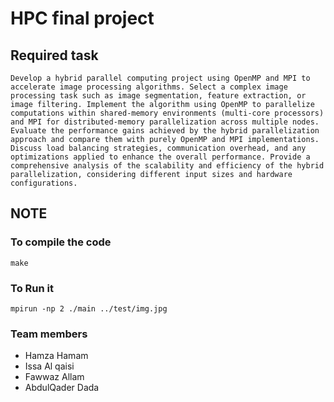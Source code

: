 # HPC final project
## Required task
`Develop a hybrid parallel computing project using OpenMP and MPI to accelerate image processing algorithms. Select a complex image processing task such as image segmentation, feature extraction, or image filtering. Implement the algorithm using OpenMP to parallelize computations within shared-memory environments (multi-core processors) and MPI for distributed-memory parallelization across multiple nodes. Evaluate the performance gains achieved by the hybrid parallelization approach and compare them with purely OpenMP and MPI implementations. Discuss load balancing strategies, communication overhead, and any optimizations applied to enhance the overall performance. Provide a comprehensive analysis of the scalability and efficiency of the hybrid parallelization, considering different input sizes and hardware configurations.`
## NOTE
### To compile the code
```
make
```
### To Run it
```
mpirun -np 2 ./main ../test/img.jpg
```

### Team members
- Hamza Hamam
- Issa Al qaisi
- Fawwaz Allam 
- AbdulQader Dada